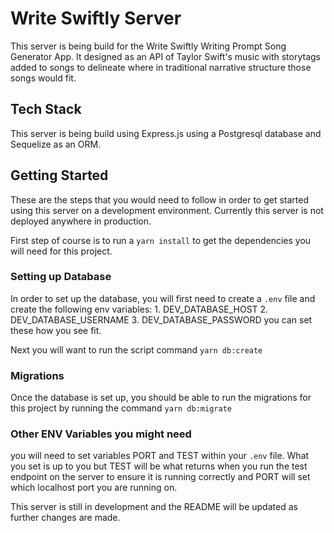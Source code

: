 # Write Swiftly Server
This server is being build for the Write Swiftly Writing Prompt Song Generator App. It designed as an API of Taylor Swift's music with storytags added to songs to delineate where in traditional narrative structure those songs would fit. 

## Tech Stack
This server is being build using Express.js using a Postgresql database and Sequelize as an ORM. 

## Getting Started

These are the steps that you would need to follow in order to get started using this server on a development environment. Currently this server is not deployed anywhere in production. 

First step of course is to run a `yarn install` to get the dependencies you will need for this project. 

### Setting up Database
 
 In order to set up the database, you will first need to create a `.env` file and create the following env variables:
    1. DEV_DATABASE_HOST
    2. DEV_DATABASE_USERNAME
    3. DEV_DATABASE_PASSWORD
you can set these how you see fit. 

Next you will want to run the script command `yarn db:create`

### Migrations

 Once the database is set up, you should be able to run the migrations for this project by running the command `yarn db:migrate`

### Other ENV Variables you might need
 you will need to set variables PORT and TEST within your `.env` file. What you set is up to you but TEST will be what returns when you run the test endpoint on the server to ensure it is running correctly and PORT will set which localhost port you are running on. 

This server is still in development and the README will be updated as further changes are made.  